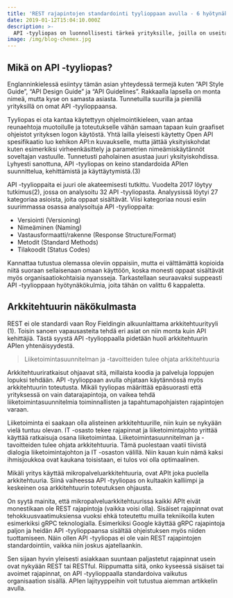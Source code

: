 ```yaml
---
title: 'REST rajapintojen standardointi tyylioppaan avulla - 6 hyötynäkökulmaa'
date: 2019-01-12T15:04:10.000Z
description: >-
  API -tyyliopas on luonnollisesti tärkeä yrityksille, joilla on useita rajapintoja ja niitä suunnittelee sekä toteuttaa useammat ihmiset. Kuitenkin yritys, jolla on jo muutama rajapinta, hyötyy merkittävästi tuottamalla edes perusasiat standardoivan API -tyylioppaan. Mitä ne perusasiat ovat, käsitellään alla. APIt ja alustat kulkevat käsi kädessä ja siksi API -tyyliopas on olennainen osa myös alustojen kehittämistä ja ylläpitoa. Artikkelissa avataan API -tyylioppaan hyötyjä kuudesta eri näkökulmasta.
image: /img/blog-chemex.jpg
---
```


## Mikä on API -tyyliopas?

Englanninkielessä esiintyy tämän asian yhteydessä termejä kuten “API Style Guide”, “API Design Guide” ja “API Guidelines”. Rakkaalla lapsella on monta nimeä, mutta kyse on samasta asiasta. Tunnetuilla suurilla ja pienillä yrityksillä on omat API -tyylioppaansa.

Tyyliopas ei ota kantaa käytettyyn ohjelmointikieleen, vaan antaa reunaehtoja muotoilulle ja toteutukselle vähän samaan tapaan kuin graafiset ohjeistot yrityksen logon käytöstä. Yhtä lailla yleisesti käytetty Open API spesifikaatio luo kehikon API:n kuvaukselle, mutta jättää yksityiskohdat kuten esimerkiksi  virheenkäsittely ja parametrien nimeämiskäytännöt soveltajan vastuulle. Tunnetusti paholainen asustaa juuri yksityiskohdissa. Lyhyesti sanottuna, API -tyyliopas on keino standardoida APIen suunnittelua, kehittämistä ja käyttäytymistä.(3)

API -tyylioppaita ei juuri ole akateemisesti tutkittu. Vuodelta 2017 löytyy tutkimus(2), jossa on analysoitu 32 API -tyyliopasta. Analyysissä löytyi 27 kategoriaa asioista, joita oppaat sisältävät. Viisi kategoriaa nousi esiin suurimmassa osassa analysoituja API -tyylioppaita:

- Versiointi (Versioning)
- Nimeäminen (Naming)
- Vastausformaatti/rakenne (Response Structure/Format)
- Metodit (Standard Methods)
- Tilakoodit (Status Codes)

Kannattaa tutustua olemassa oleviin oppaisiin, mutta ei välttämättä kopioida niitä suoraan sellaisenaan omaan käyttöön, koska monesti oppaat sisältävät myös organisaatiokohtaisia nyansseja. Tarkastellaan seuraavaksi suppeasti API -tyylioppaan hyötynäkökulmia, joita tähän on valittu 6 kappaletta.

## Arkkitehtuurin näkökulmasta

REST ei ole standardi vaan Roy Fieldingin alkuunlaittama arkkitehtuurityyli (1). Toisin sanoen vapausasteita tehdä eri asiat on niin monta kuin API kehittäjiä. Tästä syystä API -tyylioppaalla pidetään huoli arkkitehtuurin APIen yhtenäisyydestä.

>Liiketoimintasuunnitelman ja -tavoitteiden tulee ohjata arkkitehtuuria

Arkkitehtuuriratkaisut ohjaavat sitä, millaista koodia ja palveluja loppujen lopuksi tehdään. API -tyylioppaan avulla ohjataan käytännössä myös arkkitehtuurin toteutusta. Mikäli tyyliopas määrittää epäsuorasti että yrityksessä on vain datarajapintoja, on vaikea tehdä liiketoimintasuunnitelmia toiminnallisten ja tapahtumapohjaisten rajapintojen varaan.

Liiketoiminta ei saakaan olla alisteinen arkkitehtuurille, niin kuin se nykyään vielä tuntuu olevan. IT -osasto tekee rajapinnat ja liiketoimintajohto yrittää käyttää ratkaisuja osana liiketoimintaa. Liiketoimintasuunnitelman ja -tavoitteiden tulee ohjata arkkitehtuuria. Tämä puolestaan vaatii tiivistä dialogia liiketoimintajohton ja IT -osaston välillä. Niin kauan kuin nämä kaksi ihmisjoukkoa ovat kaukana toisistaan, ei tulos voi olla optimaalinen.

Mikäli yritys käyttää mikropalveluarkkitehtuuria, ovat APIt joka puolella arkkitehtuuria. Siinä vaiheessa API -tyyliopas on kultaakin kalliimpi ja keskeinen osa arkkitehtuurin toteutuksen ohjausta.

On syytä mainita, että mikropalveluarkkitehtuurissa kaikki APIt eivät monestikaan ole REST rajapintoja (vaikka voisi olla). Sisäiset rajapinnat ovat tehokkuusvaatimuksiensa vuoksi ehkä toteutettu muilla tekniikoilla kuten esimerkiksi gRPC teknologialla. Esimerkiksi Google käyttää gRPC rajapintoja paljon ja heidän API -tyylioppaansa sisältää ohjeistuksen myös niiden tuottamiseen. Näin ollen API -tyyliopas ei ole vain REST rajapintojen standardointiin, vaikka niin joskus ajatellaankin.

Sen sijaan hyvin yleisesti asiakkaan suuntaan paljastetut rajapinnat usein ovat nykyään REST tai RESTful. Riippumatta siitä, onko kyseessä sisäiset tai avoimet rajapinnat, on API -tyylioppaalla standardoiva vaikutus organisaation sisällä. APIen lajityyppeihin voit tutustua aiemman artikkelin avulla.
